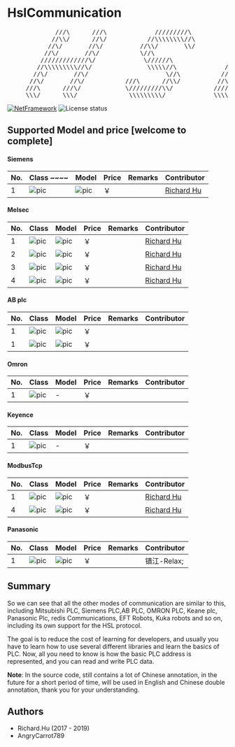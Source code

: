 # HslCommunication
<pre>
             ///\      ///\             /////////\              ///\
            //\\/      //\/           //\\\\\\\\//\            //\\/
           //\/       //\/          //\\/       \\/           //\/
          //\/       //\/           \//\                     //\/
         /////////////\/             \//////\               //\/
        //\\\\\\\\\//\/               \\\\\//\             //\/
       //\/       //\/                     \//\           //\/
      //\/       //\/           ///\      //\\/          //\/       //\
     ///\      ///\/            \/////////\\/           /////////////\/
     \\\/      \\\/              \\\\\\\\\/             \\\\\\\\\\\\\/             Present by Richard.Hu
</pre>

[![NetFramework](https://img.shields.io/badge/Language-C%2312.0-orange.svg)](https://blogs.msdn.microsoft.com/dotnet/2016/08/24/whats-new-in-csharp-7-0/) ![License status](https://img.shields.io/badge/License-LGPL3.0-yellow.svg)

## Supported Model and price [welcome to complete]

#### Siemens

| No. | Class ~~~~                                                               | Model                                                       | Price | Remarks | Contributor                                               |
|-----|----------------------------------------------------------------------|-------------------------------------------------------------|-------|---------|-----------------------------------------------------------|
| 1   | ![pic](https://img.shields.io/badge/-SiemensS7Net-informational.svg) | ![pic](https://img.shields.io/badge/1215C-Good-success.svg) | ￥     | &nbsp;  | [Richard Hu](https://github.com/dathlin/HslCommunication) |

#### Melsec

| No. | Class                                                               | Model                                                               | Price | Remarks | Contributor                                               |
|-----|---------------------------------------------------------------------|---------------------------------------------------------------------|-------|---------|-----------------------------------------------------------|
| 1   | ![pic](https://img.shields.io/badge/-MelsecMcNet-informational.svg) | ![pic](https://img.shields.io/badge/QJ71E71%20100-Good-success.svg) | ￥     | &nbsp;  | [Richard Hu](https://github.com/dathlin/HslCommunication) |
| 2   | ![pic](https://img.shields.io/badge/-MelsecMcNet-informational.svg) | ![pic](https://img.shields.io/badge/Q02H-Good-success.svg)          | ￥     | &nbsp;  | [Richard Hu](https://github.com/dathlin/HslCommunication) |
| 3   | ![pic](https://img.shields.io/badge/-MelsecMcNet-informational.svg) | ![pic](https://img.shields.io/badge/L02H-Good-success.svg)          | ￥     | &nbsp;  | [Richard Hu](https://github.com/dathlin/HslCommunication) |
| 4   | ![pic](https://img.shields.io/badge/-MelsecMcNet-informational.svg) | ![pic](https://img.shields.io/badge/Fx5u-Good-success.svg)          | ￥     | &nbsp;  | [Richard Hu](https://github.com/dathlin/HslCommunication) |

#### AB plc

| No. | Class                                                                   | Model                                                      | Price | Remarks | Contributor |
|-----|-------------------------------------------------------------------------|------------------------------------------------------------|-------|---------|-------------|
| 1   | ![pic](https://img.shields.io/badge/-AllenBradleyNet-informational.svg) | ![pic](https://img.shields.io/badge/1769-Good-success.svg) | ￥     | &nbsp;  | &nbsp;      |
| 1   | ![pic](https://img.shields.io/badge/-AllenBradleyNet-informational.svg) | ![pic](https://img.shields.io/badge/1756-Good-success.svg) | ￥     | &nbsp;  | &nbsp;      |

#### Omron

| No. | Class                                                                | Model | Price | Remarks | Contributor |
|-----|----------------------------------------------------------------------|-------|-------|---------|-------------|
| 1   | ![pic](https://img.shields.io/badge/-OmronFinsNet-informational.svg) | -     | ￥     | &nbsp;  | &nbsp;      |

#### Keyence

| No. | Class                                                                | Model | Price | Remarks | Contributor |
|-----|----------------------------------------------------------------------|-------|-------|---------|-------------|
| 1   | ![pic](https://img.shields.io/badge/-OmronFinsNet-informational.svg) | -     | ￥     | &nbsp;  | &nbsp;      |

#### ModbusTcp

| No. | Class                                                                | Model                                                       | Price | Remarks | Contributor                                               |
|-----|----------------------------------------------------------------------|-------------------------------------------------------------|-------|---------|-----------------------------------------------------------|
| 1   | ![pic](https://img.shields.io/badge/-Modbus%20Tcp-informational.svg) | ![pic](https://img.shields.io/badge/1215C-Good-success.svg) | ￥     | &nbsp;  | [Richard Hu](https://github.com/dathlin/HslCommunication) |
| 4   | ![pic](https://img.shields.io/badge/-Modbus%20Tcp-informational.svg) | ![pic](https://img.shields.io/badge/Fx5u-Good-success.svg)  | ￥     | &nbsp;  | [Richard Hu](https://github.com/dathlin/HslCommunication) |

#### Panasonic

| No. | Class                                                                  | Model                                                              | Price | Remarks | Contributor |
|-----|------------------------------------------------------------------------|--------------------------------------------------------------------|-------|---------|-------------|
| 1   | ![pic](https://img.shields.io/badge/-PanasonicMcNet-informational.svg) | ![pic](https://img.shields.io/badge/FP7%20CPS31E-Good-success.svg) | ￥     | &nbsp;  | 镇江-Relax;   |

## Summary

So we can see that all the other modes of communication are similar to this, including Mitsubishi PLC, Siemens PLC,AB PLC, OMRON PLC, Keane plc, Panasonic Plc,
redis Communications, EFT Robots, Kuka robots and so on, including its own support for the HSL protocol.

The goal is to reduce the cost of learning for developers, and usually you have to learn how to use several different libraries and learn the basics of PLC. Now,
all you need to know is how the basic PLC address is represented, and you can read and write PLC data.

**Note**: In the source code, still contains a lot of Chinese annotation, in the future for a short period of time,
will be used in English and Chinese double annotation, thank you for your understanding.

## Authors
- Richard.Hu (2017 - 2019)
- AngryCarrot789
